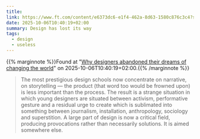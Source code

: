 ```yaml
---
title:
link: https://www.ft.com/content/e6373dc6-e1f4-462a-8d63-1580c876c3c4?shareType=nongift
date: 2025-10-06T10:40:19+02:00
summary: Design has lost its way
tags:
  - design
  - useless
---
```

{{% marginnote %}}Found at "[Why designers abandoned their dreams of changing the world](https://web.archive.org/web/20251006104019/https://www.ft.com/content/e6373dc6-e1f4-462a-8d63-1580c876c3c4?shareType=nongift)" on 2025-10-06T10:40:19+02:00.{{% /marginnote %}}

> The most prestigious design schools now concentrate on narrative, on storytelling — the product (that word too would be frowned upon) is less important than the process. The result is a strange situation in which young designers are situated between activism, performative gesture and a residual urge to create which is sublimated into something between journalism, installation, anthropology, sociology and superstition. A large part of design is now a critical field, producing provocations rather than necessarily solutions. It is aimed somewhere else.
